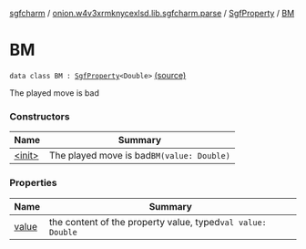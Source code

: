 [sgfcharm](../../../index.md) / [onion.w4v3xrmknycexlsd.lib.sgfcharm.parse](../../index.md) / [SgfProperty](../index.md) / [BM](./index.md)

# BM

`data class BM : `[`SgfProperty`](../index.md)`<Double>` [(source)](https://github.com/w4v3/sgfcharm/tree/master/sgfcharm/src/main/java/onion/w4v3xrmknycexlsd/lib/sgfcharm/parse/SgfTree.kt#L116)

The played move is bad

### Constructors

| Name | Summary |
|---|---|
| [&lt;init&gt;](-init-.md) | The played move is bad`BM(value: Double)` |

### Properties

| Name | Summary |
|---|---|
| [value](value.md) | the content of the property value, typed`val value: Double` |
